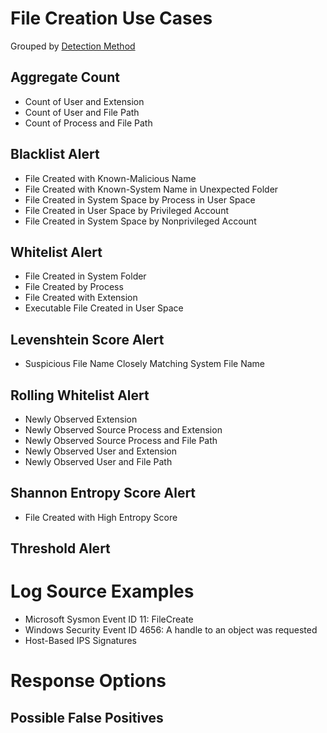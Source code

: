 # File Creation Use Cases

Grouped by [Detection Method](/Detection-Methods.md)

## Aggregate Count
- Count of User and Extension
- Count of User and File Path
- Count of Process and File Path

## Blacklist Alert
- File Created with Known-Malicious Name
- File Created with Known-System Name in Unexpected Folder
- File Created in System Space by Process in User Space
- File Created in User Space by Privileged Account
- File Created in System Space by Nonprivileged Account

## Whitelist Alert
- File Created in System Folder
- File Created by Process
- File Created with Extension
- Executable File Created in User Space

## Levenshtein Score Alert
- Suspicious File Name Closely Matching System File Name

## Rolling Whitelist Alert
- Newly Observed Extension
- Newly Observed Source Process and Extension
- Newly Observed Source Process and File Path
- Newly Observed User and Extension
- Newly Observed User and File Path

## Shannon Entropy Score Alert
- File Created with High Entropy Score

## Threshold Alert

# Log Source Examples
- Microsoft Sysmon Event ID 11: FileCreate
- Windows Security Event ID 4656: A handle to an object was requested
- Host-Based IPS Signatures
 

# Response Options


## Possible False Positives
